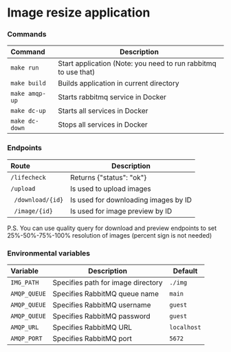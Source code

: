 # Image resize application

### Commands

| Command          | Description                                                    |
|:-----------------|----------------------------------------------------------------|
| ` make run `     | Start application (Note: you need to run rabbitmq to use that) |
| ` make build `   | Builds application in current directory                        |
| ` make amqp-up ` | Starts rabbitmq service in Docker                              |               
| ` make dc-up `   | Starts all services in Docker                                  |               
| ` make dc-down ` | Stops all services in Docker                                   |              

### Endpoints

| Route             | Description                          |
|:------------------|--------------------------------------|
| ` /lifecheck `    | Returns {"status": "ok"}             |
| ` /upload `       | Is used to upload images             |
| ` /download/{id}` | Is used for downloading images by ID |
| ` /image/{id}`    | Is used for image preview by ID      |

P.S. You can use quality query for download and preview endpoints to set 25%-50%-75%-100% resolution of images
(percent sign is not needed)

### Environmental variables

| Variable       | Description                        | Default       |
|:---------------|------------------------------------|---------------|
| ` IMG_PATH `   | Specifies path for image directory | ` ./img `     |
| ` AMQP_QUEUE ` | Specifies RabbitMQ queue name      | ` main `      |
| ` AMQP_QUEUE ` | Specifies RabbitMQ username        | ` guest `     |
| ` AMQP_QUEUE ` | Specifies RabbitMQ password        | ` guest `     |
| ` AMQP_URL `   | Specifies RabbitMQ URL             | ` localhost ` |
| ` AMQP_PORT `  | Specifies RabbitMQ port            | ` 5672 `      |

